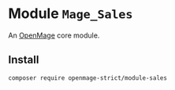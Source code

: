 # Module `Mage_Sales`

An [OpenMage][1] core module.

## Install

``` bash
composer require openmage-strict/module-sales
```

[1]: https://github.com/OpenMage/magento-lts
